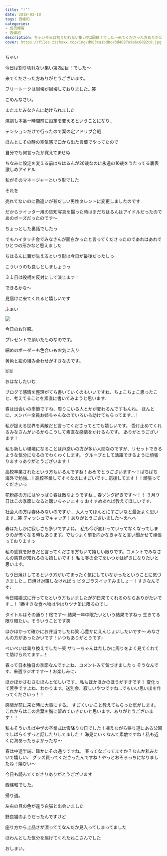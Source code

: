 ```yaml
---
title: "!’"
date: 2018-03-18
tags: 西條和
categories: 
- 成员博客
- 西條和
description: ちゃい今日は割り切れない集い第2回目！でした〜来てくださった方ありがとうございます。フリートークは崩壊が崩壊しておりました…笑...
cover: https://files.zzzhxxx.top/img/d983ca1bd8ca3d4027a9a6c6892c9.jpg 
---
```









ちゃい







今日は割り切れない集い第2回目！でした〜









来てくださった方ありがとうございます。








フリートークは崩壊が崩壊しておりました…笑







ごめんなさい。







またまたみなさんに助けられました








演劇も本番一時間前に設定を変えるということになり…









テンションだけで行ったので案の定アドリブ合戦









ほんとにその時の空気感で口から出た言葉でやってたので









自分でも何言ったか覚えてませぬ









ちなみに設定を変える前はちはるんが26歳なのに永遠の16歳をうたってる裏表激しめアイドル





私がそのマネージャーという形でした







それを




売れてないのに勘違いが甚だしい男性タレントに変更しましたのです











だからツイッター用の告知写真を撮った時はまだちはるんはアイドルだったのであのポーズだったのです〜







ちょっとした裏話でしたっ

















でもハイタッチ会でみなさんが面白かったと言ってくださったのであれはあれでひとつの形かなと思えました











ちはるんに翼が生えるという形は今日が最後だったしっ







こういうのも良しとしましょうっ










３１日は役柄を反対にして演じます！






できるかな〜






見届けに来てくれると嬉しいです





ふぁい



![](https://files.zzzhxxx.top/img/d983ca1bd8ca3d4027a9a6c6892c9.jpg)









今日のお洋服。








プレゼントで頂いたものなのです。









細めのボーダーも色合いもお気に入り









黄色と紺の組み合わせがすきなのです。






🇧🇧









おはなしたいむ





ブログで感情を整理がてら書いていくのもいいですね、ちょこちょこ思ったこと、考えてることを素直に書いてみようと思います♩





春は出会いの季節ですね、周りにいる人とかが変わるんですもんね。
ほんとに、メンバー全員お姉ちゃんなのでいろいろ助けてもらってます…！





私が捉える世界を素敵だと言ってくださってとても嬉しいです。
受け止めてくれるみなさんがいるからこうして素直な感情をかけるんです。
ありがとうございます！







私も新しい環境になることは戸惑いの方が多い人間なのですが、リセットできるような気分になるのでわくわくします。
グループとして活躍できるように頑張りますっありがとうございます！





高校卒業されたという方もいるんですね！おめでとうございます〜！ぱちぱち
海外で勉強…！高校卒業してすぐなのにすごいです…応援してます！！頑張ってくださいっ





花粉症の方にはやっぱり春は敵なようですね…
春ソング好きです〜！！
３月９日はこの季節になると聴いちゃいますっ
おすすめあれば教えてほしいです♩






社会人の方は春休みないのですか…
大人ってほんとにすごいなと最近よく思います…笑
ティッシュでキャッチ！ありがとうございました〜えへへ






春はたしかに寂しさも多いですよね。
私も今が変わっていってなくなってしまうのが怖くなる時もあります。でもつよく前を向かなきゃなと言い聞かせて頑張っておりますっ





私の感覚を好きだと言ってくださる方もいて嬉しい限りです。コメントでみなさんの感覚が知れるのも嬉しいです！
私も春の全てをいつかは好きになりたいと思います。






もう日焼けしてるという方がいてまったく気にしていなかったということに気づきました…
日焼け対策しなければっ
ピタゴラスイッチみましょー！すきなんです♩






今日結婚式に行ってたという方もいましたが31日来てくれるのならありがたいです…！
1番すきな食べ物はやはりツナ缶に限るのでし




タイトルはその通り！桜です〜
結果一年中眠たいという結果ですねっ
生きてる限り眠たい。そういうことです笑





ほかほかって確かにお弁当でしたね笑
心豊かにえんじょいしたいです〜
みなさんの方があったかいです！いつもありがとうです♩




ぺいぺいは乗り換えでした〜笑
サリーちゃんはたしかに周りをよく見てくれてて助けられてます…！





春って日本独自の季節なんですよね、コメントみて気づきましたっ
そうなんです、来週ラジオです〜！お楽しみに♩





ほかほかさむさむほんと忙しいです…
私もほかほかのほうがすきです！
変化って苦手ですよね、わかります。送別会、寂しいやつですね…でもいい思い出を作ってくださいっ！！







感情が前に来た時に大事にする。
すごくいいこと教えてもらった気がします。
これからはこの言葉を胸に留めていきたいと思います、ありがとうございます！！





私もそういえば中学の卒業式は雪降りな日でした！凍えながら帰り道にある公園でしばらくずっと話したりしてました！
海見にいくなんて素敵ですね！私も近くに海あったらよかったな〜






春は中途半端、確かにその通りですね。
春ってなごってますか？なんか私みたいで嬉しい♩
グッズ買ってくださったんですね！やっとおそろっちになりましたね！嬉ひい〜







今日も読んでくださりありがとうございます






西條和でした。






帰り道。







左右の目の色が違う白猫と出会いました





野良猫のようだったんですけど





座り方から上品さが漂っててなんだか見入ってしまってました







ほわんとした気分を届けてくれたねこさんでした













おしまい。


